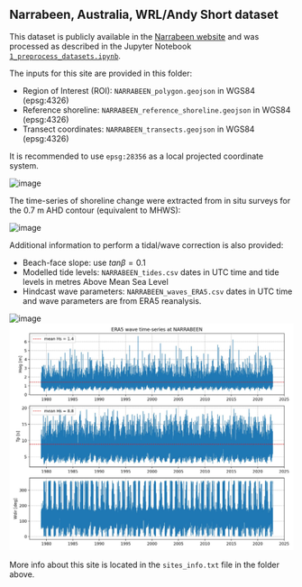 ## Narrabeen, Australia, WRL/Andy Short dataset

This dataset is publicly available in the [Narrabeen website](http://narrabeen.wrl.unsw.edu.au/) and was processed as described in the Jupyter Notebook [`1_preprocess_datasets.ipynb`](https://github.com/SatelliteShorelines/SDS_Benchmark/blob/main/1_preprocess_datasets.ipynb).

The inputs for this site are provided in this folder:
- Region of Interest (ROI): `NARRABEEN_polygon.geojson` in WGS84 (epsg:4326)
- Reference shoreline: `NARRABEEN_reference_shoreline.geojson` in WGS84 (epsg:4326)
- Transect coordinates: `NARRABEEN_transects.geojson`  in WGS84 (epsg:4326)

It is recommended to use `epsg:28356` as a local projected coordinate system.

![image](./NARRABEEN_inputs.jpg)

The time-series of shoreline change were extracted from in situ surveys for the 0.7 m AHD contour (equivalent to MHWS):

![image](./NARRABEEN_insitu_timeseries.jpg)

Additional information to perform a tidal/wave correction is also provided:
- Beach-face slope: use $tan\beta = 0.1$
- Modelled tide levels: `NARRABEEN_tides.csv` dates in UTC time and tide levels in metres Above Mean Sea Level
- Hindcast wave parameters: `NARRABEEN_waves_ERA5.csv` dates in UTC time and wave parameters are from ERA5 reanalysis.

![image](./NARRABEEN_tides.jpg)
![image](./NARRABEEN_waves.jpg)

More info about this site is located in the `sites_info.txt` file in the folder above.
